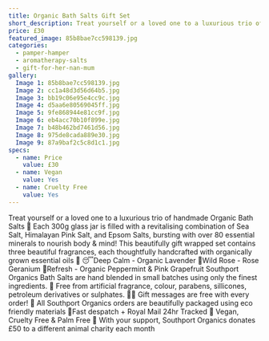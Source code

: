 ```yaml
---
title: Organic Bath Salts Gift Set
short_description: Treat yourself or a loved one to a luxurious trio of handmade Organic Bath Salts 🛁 
price: £30
featured_image: 85b8bae7cc598139.jpg
categories:
  - pamper-hamper
  - aromatherapy-salts
  - gift-for-her-nan-mum
gallery:
  Image 1: 85b8bae7cc598139.jpg
  Image 2: cc1a48d3d56d64b5.jpg
  Image 3: bb19c06e95e4cc9c.jpg
  Image 4: d5aa6e80569045ff.jpg
  Image 5: 9fe868944e81cc9f.jpg
  Image 6: eb4acc70b10f899e.jpg
  Image 7: b48b462bd7461d56.jpg
  Image 8: 975de8cada889e30.jpg
  Image 9: 87a9baf2c5c8d1c1.jpg
specs:
  - name: Price
    value: £30
  - name: Vegan
    value: Yes
  - name: Cruelty Free
    value: Yes
---
```


Treat yourself or a loved one to a luxurious trio of handmade Organic Bath Salts 🛁 
Each 300g glass jar is filled with a revitalising combination of Sea Salt, Himalayan Pink Salt, and Epsom Salts, bursting with over 80 essential minerals to nourish body & mind! 
This beautifully gift wrapped set contains three beautiful fragrances, each thoughtfully handcrafted with organically grown essential oils 🌿
😴Deep Calm - Organic Lavender
🌺Wild Rose - Rose Geranium 
🌊Refresh - Organic Peppermint & Pink Grapefruit
Southport Organics Bath Salts are hand blended in small batches using only the finest ingredients.
🍊 Free from artificial fragrance, colour, parabens, sillicones, petroleum derivatives or sulphates.
✍🏼 Gift messages are free with every order!
🌿 All Southport Organics orders are beautifully packaged using eco friendly materials
📮Fast despatch + Royal Mail 24hr Tracked
🐰 Vegan, Cruelty Free & Palm Free
🐾 With your support, Southport Organics donates £50 to a different animal charity each month